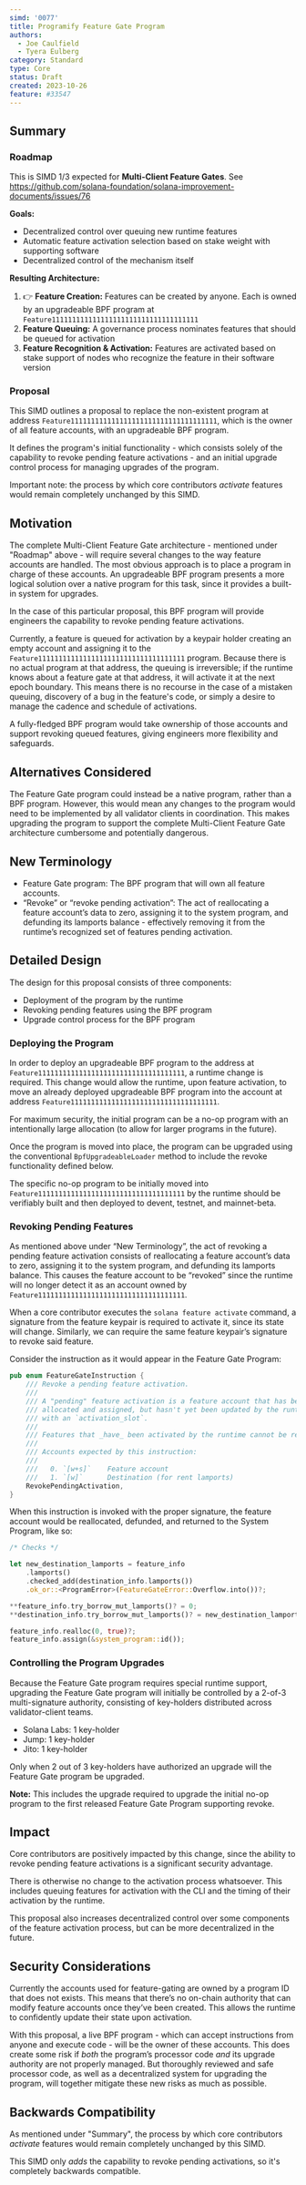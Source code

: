 ```yaml
---
simd: '0077'
title: Programify Feature Gate Program
authors:
  - Joe Caulfield
  - Tyera Eulberg
category: Standard
type: Core
status: Draft
created: 2023-10-26
feature: #33547
---
```


## Summary

### Roadmap

This is SIMD 1/3 expected for **Multi-Client Feature Gates**. See
<https://github.com/solana-foundation/solana-improvement-documents/issues/76>

**Goals:**

- Decentralized control over queuing new runtime features
- Automatic feature activation selection based on stake weight with supporting
  software
- Decentralized control of the mechanism itself

**Resulting Architecture:**

1. 👉 **Feature Creation:** Features can be created by anyone. Each is owned by
  an upgradeable BPF program at `Feature111111111111111111111111111111111111`
2. **Feature Queuing:** A governance process nominates features that should be
  queued for activation
3. **Feature Recognition & Activation:** Features are activated based on stake
  support of nodes who recognize the feature in their software version

### Proposal

This SIMD outlines a proposal to replace the non-existent program at address
`Feature111111111111111111111111111111111111`, which is the owner of all
feature accounts, with an upgradeable BPF program.

It defines the program's initial functionality - which consists solely of the
capability to revoke pending feature activations - and an initial upgrade
control process for managing upgrades of the program.

Important note: the process by which core contributors *activate* features
would remain completely unchanged by this SIMD.

## Motivation

The complete Multi-Client Feature Gate architecture - mentioned under "Roadmap"
above - will require several changes to the way feature accounts are handled.
The most obvious approach is to place a program in charge of these accounts.
An upgradeable BPF program presents a more logical solution over a native
program for this task, since it provides a built-in system for upgrades.

In the case of this particular proposal, this BPF program will provide
engineers the capability to revoke pending feature activations.

Currently, a feature is queued for activation by a keypair holder creating an
empty account and assigning it to the
`Feature111111111111111111111111111111111111` program. Because there is no
actual program at that address, the queuing is irreversible; if the runtime
knows about a feature gate at that address, it will activate it at the next
epoch boundary. This means there is no recourse in the case of a mistaken
queuing, discovery of a bug in the feature's code, or simply a desire to manage
the cadence and schedule of activations.

A fully-fledged BPF program would take ownership of those accounts and support
revoking queued features, giving engineers more flexibility and safeguards.

## Alternatives Considered

The Feature Gate program could instead be a native program, rather than a BPF
program. However, this would mean any changes to the program would need to be
implemented by all validator clients in coordination. This makes upgrading the
program to support the complete Multi-Client Feature Gate architecture
cumbersome and potentially dangerous.

## New Terminology

- Feature Gate program: The BPF program that will own all feature accounts.
- “Revoke” or “revoke pending activation”: The act of reallocating a feature
  account’s data to zero, assigning it to the system program, and defunding
  its lamports balance - effectively removing it from the runtime’s recognized
  set of features pending activation.

## Detailed Design

The design for this proposal consists of three components:

- Deployment of the program by the runtime
- Revoking pending features using the BPF program
- Upgrade control process for the BPF program

### Deploying the Program

In order to deploy an upgradeable BPF program to the address at
`Feature111111111111111111111111111111111111`, a runtime change is required.
This change would allow the runtime, upon feature activation, to move an
already deployed upgradeable BPF program into the account at address
`Feature111111111111111111111111111111111111`.

For maximum security, the initial program can be a no-op program with an
intentionally large allocation (to allow for larger programs in the future).

Once the program is moved into place, the program can be upgraded using the
conventional `BpfUpgradeableLoader` method to include the revoke functionality
defined below.

The specific no-op program to be initially moved into
`Feature111111111111111111111111111111111111` by the runtime should be
verifiably built and then deployed to devent, testnet, and mainnet-beta.

### Revoking Pending Features

As mentioned above under “New Terminology”, the act of revoking a pending
feature activation consists of reallocating a feature account’s data to zero,
assigning it to the system program, and defunding its lamports balance. This
causes the feature account to be “revoked” since the runtime will no longer
detect it as an account owned by `Feature111111111111111111111111111111111111`.

When a core contributor executes the `solana feature activate` command, a
signature from the feature keypair is required to activate it, since its state
will change. Similarly, we can require the same feature keypair’s signature to
revoke said feature.

Consider the instruction as it would appear in the Feature Gate Program:

```rust
pub enum FeatureGateInstruction {
    /// Revoke a pending feature activation.
    ///
    /// A "pending" feature activation is a feature account that has been
    /// allocated and assigned, but hasn't yet been updated by the runtime
    /// with an `activation_slot`.
    ///
    /// Features that _have_ been activated by the runtime cannot be revoked.
    ///
    /// Accounts expected by this instruction:
    ///
    ///   0. `[w+s]`    Feature account
    ///   1. `[w]`      Destination (for rent lamports)
    RevokePendingActivation,
}
```

When this instruction is invoked with the proper signature, the feature account
would be reallocated, defunded, and returned to the System Program, like so:

```rust
/* Checks */

let new_destination_lamports = feature_info
    .lamports()
    .checked_add(destination_info.lamports())
    .ok_or::<ProgramError>(FeatureGateError::Overflow.into())?;

**feature_info.try_borrow_mut_lamports()? = 0;
**destination_info.try_borrow_mut_lamports()? = new_destination_lamports;

feature_info.realloc(0, true)?;
feature_info.assign(&system_program::id());
```

### Controlling the Program Upgrades

Because the Feature Gate program requires special runtime support, upgrading
the Feature Gate program will initially be controlled by a 2-of-3
multi-signature authority, consisting of key-holders distributed across
validator-client teams.

- Solana Labs: 1 key-holder
- Jump: 1 key-holder
- Jito: 1 key-holder

Only when 2 out of 3 key-holders have authorized an upgrade will the Feature
Gate program be upgraded.

**Note:** This includes the upgrade required to upgrade the initial no-op
program to the first released Feature Gate Program supporting revoke.

## Impact

Core contributors are positively impacted by this change, since the ability to
revoke pending feature activations is a significant security advantage.

There is otherwise no change to the activation process whatsoever. This
includes queuing features for activation with the CLI and the timing of their
activation by the runtime.

This proposal also increases decentralized control over some components of the
feature activation process, but can be more decentralized in the future.

## Security Considerations

Currently the accounts used for feature-gating are owned by a program ID that
does not exists. This means that there’s no on-chain authority that can modify
feature accounts once they’ve been created. This allows the runtime to
confidently update their state upon activation.

With this proposal, a live BPF program - which can accept instructions from
anyone and execute code - will be the owner of these accounts. This does create
some risk if *both* the program’s processor code *and* its upgrade authority
are not properly managed.  But thoroughly reviewed and safe processor code, as
well as a decentralized system for upgrading the program, will together
mitigate these new risks as much as possible.

## Backwards Compatibility

As mentioned under "Summary", the process by which core contributors *activate*
features would remain completely unchanged by this SIMD.

This SIMD only *adds* the capability to revoke pending activations, so it's
completely backwards compatible.